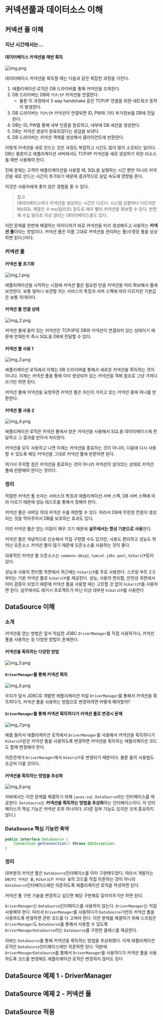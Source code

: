 # 커넥션풀과 데이터소스 이해

## 커넥션 풀 이해

### 지난 시간에서는...

#### 데이터베이스 커넥션을 매번 획득

![img.png](img.png)

데이터베이스 커넥션을 획득할 때는 다음과 같은 복잡한 과정을 거친다.

1. 애플리케이션 로직은 DB 드라이버를 통해 커넥션을 조회한다.
2. DB 드라이버는 DB와 `TCP/IP` 커넥션을 연결한다.
    * 물론 이 과정에서 3 way handshake 같은 TCP/IP 연결을 위한 네트워크 동작이 발생한다.
3. DB 드라이버는 `TCP/IP` 커넥션이 연결되면 ID, PW와 기타 부가정보를 DB에 전달한다.
4. DB는 ID, PW를 통해 내부 인증을 완료하고, 내부에 DB 세션을 생성한다.
5. DB는 커넥션 생성이 완료되었다는 응답을 보낸다.
6. DB 드라이버는 커넥션 객체를 생성해서 클라이언트에 반환한다.

이렇게 커넥션을 새로 만드는 것은 과정도 복잡하고 시간도 많이 많이 소모되는 일이다.
DB는 물론이고 애플리케이션 서버에서도 TCP/IP 커넥션을 새로 생성하기 위한 리소스를 매번 사용해야 한다.

진짜 문제는 고객이 애플리케이션을 사용할 때,
SQL을 실행하는 시간 뿐만 아니라 커넥션을 새로 만드는 시간이 추가되기 때문에 결과적으로 응답 속도에 영향을 준다.

이것은 사용자에게 좋지 않은 경험을 줄 수 있다.

> 참고<br>
> 데이터베이스마다 커넥션을 생성하는 시간은 다르다.
> 시스템 상황마다 다르지만 MySQL 계열은 수 ms(밀리초) 정도로 매우 빨리 커넥션을 확보할 수 있다.
> 반면에 수십 밀리초 이상 걸리는 데이터베이스들도 있다.

이런 문제를 한번에 해결하는 아이디어가 바로 커넥션을 미리 생성해두고 사용하는 **커넥션 풀**이라는 방법이다.
커넥션 풀은 이름 그대로 커넥션을 관리하는 풀(수영장 풀을 상상하면 된다.)이다.

### 커넥션 풀

#### 커넥션 풀 초기화

![img_1.png](img_1.png)

애플리케이션을 시작하는 시점에 커넥션 풀은 필요한 만큼 커넥션을 미리 확보해서 풀에 보관한다.
보통 얼마나 보관할 지는 서비스의 특징과 서버 스펙에 따라 다르지만 기본값은 보통 10개이다.

#### 커넥션 풀 연결 상태

![img_2.png](img_2.png)

커넥션 풀에 들어 있는 커넥션은 TCP/IP로 DB와 커넥션이 연결되어 있는 상태이기 때문에
언제든지 즉시 SQL을 DB에 전달할 수 있다.

#### 커넥션 풀 사용 1

![img_3.png](img_3.png)

애플리케이션 로직에서 이제는 DB 드라이버를 통해서 새로운 커넥션을 획득하는 것이 아니다.
이제는 커넥션 풀을 통해 이미 생성되어 있는 커넥션을 객체 참조로 그냥 가져다 쓰기만 하면 된다.

커넥션 풀에 커넥션을 요청하면 커넥션 풀은 자신이 가지고 있는 커넥션 중에 하나를 반환한다.

#### 커넥션 풀 사용 2

![img_4.png](img_4.png)

애플리케이션 로직은 커넥션 풀에서 받은 커넥션을 사용해서 SQL을 데이터베이스에 전달하고 그 결과를 받아서 처리한다.

커넥션을 모두 사용하고 나면 이제는 커넥션을 종료하는 것이 아니라,
다음에 다시 사용할 수 있도록 해당 커넥션을 그대로 커넥션 풀에 반환하면 된다.

여기서 주의할 점은 커넥션을 종료하는 것이 아니라 커넥션이 살아있는 상태로 커넥션 풀에 반환해야 한다는 것이다.

### 정리

적절한 커넥션 풀 숫자는 서비스의 특징과 애플리케이션 서버 스펙,
DB 서버 스펙에 따라 다르기 때문에 성능 테스트를 통해서 정해야 한다.

커넥션 풀은 서버당 최대 커넥션 수를 제한할 수 있다.
따라서 DB에 무한정 연결이 생성되는 것을 막아주어서 DB를 보호하는 효과도 있다.

이런 커넥션 풀은 얻는 이점이 매우 크기 때문에 **실무에서는 항상 기본으로 사용**한다.

커넥션 풀은 개념적으로 단순해서 직접 구현할 수도 있지만,
사용도 편리하고 성능도 뛰어난 오픈소스 커넥션 풀이 많기 때문에 오픈소스를 사용하는 것이 좋다.

대표적인 커넥션 풀 오픈소스는 `commons-dbcp2`, `tomcat-jdbc pool`, `HikariCP`등이 있다.

성능과 사용의 편리함 측면에서 최근에는 `hikariCP`를 주로 사용한다.
스프링 부트 2.0 부터는 기본 커넥션 풀로 `hikariCP`를 제공한다.
성능, 사용의 편리함, 안전성 측면에서 이미 검증이 되었기 때문에 커넥션 풀을 사용할 때는 고민할 것 없이 `hikariCP`를 사용하면 된다.
실무에서도 레거시 프로젝트가 아닌 이상 대부분 `hikariCP`를 사용한다

## DataSource 이해

### 소개

커넥션을 얻는 방법은 앞서 학습한 JDBC `DriverManager`를 직접 사용하거나, 커넥션 풀을 사용하는 등 다양한 방법이 존재한다.

#### 커넥션을 획득하는 다양한 방법

![img_5.png](img_5.png)

#### `DriverManager`를 통해 커넥션 획득

![img_6.png](img_6.png)

우리가 앞서 JDBC로 개발한 애플리케이션 처럼 `DriverManager`를 통해서 커넥션을 획득하다가,
커넥션 풀을 사용하는 방법으로 변경하려면 어떻게 해야할까?

#### `DriverManager`를 통해 커넥션 획득하다가 커넥션 풀로 변경시 문제

![img_7.png](img_7.png)

예를 들어서 애플리케이션 로직에서 `DriverManager`를 사용해서 커넥션을 획득하다가
`HikariCP`같은 커넥션 풀을 사용하도록 변경하면 커넥션을 획득하는 애플리케이션 코드도 함께 변경해야 한다.

의존관계가 `DriverManager`에서 `HikariCP`로 변경되기 때문이다.
물론 둘의 사용법도 조금씩 다를 것이다.

#### 커넥션을 획득하는 방법을 추상화

![img_8.png](img_8.png)

자바에서는 이런 문제를 해결하기 위해 `javax.sql.DataSource`라는 인터페이스를 제공한다.
`DataSource`는 **커넥션을 획득하는 방법을 추상화**하는 인터페이스이다.
이 인터페이스의 핵심 기능은 커넥션 조회 하나이다. (다른 일부 기능도 있지만 크게 중요하지 않다.)

### DataSource 핵심 기능만 축약

```java
public interface DataSource {
    Connection getConnection() throws SQLException;
}
```

### 정리

대부분의 커넥션 풀은 `DataSource`인터페이스를 이미 구현해두었다.
따라서 개발자는 `DBCP2 커넥션 풀`, `HikariCP 커넥션 풀`의 코드를 직접 의존하는 것이 아니라
`DataSource`인터페이스에만 의존하도록 애플리케이션 로직을 작성하면 된다.

커넥션 풀 구현 기술을 변경하고 싶으면 해당 구현체로 갈아끼우기만 하면 된다.

`DriverManager`는 `DataSource`인터페이스를 사용하지 않는다. `DriverManager`는 직접 사용해야 한다.
따라서 `DriverManager`를 사용하다가 `DataSource`기반의 커넥션 풀을 사용하도록 변경하면 관련 코드를 다 고쳐야 한다.
이런 문제를 해결하기 위해 스프링은 `DriverManager`도 `DataSource`를 통해서 사용할 수 있도록
`DriverManagerDataSource`라는 `DataSource`를 구현한 클래스를 제공한다.

자바는 `DataSource`를 통해 커넥션을 획득하는 방법을 추상화했다.
이제 애플리케이션 로직은 `DataSource`인터페이스에만 의존하면 된다.
덕분에 `DriverManagerDataSource`를 통해서 `DriverManager`를 사용하다가
커넥션 풀을 사용하도록 코드를 변경해도 애플리케이션 로직은 변경하지 않아도 된다

## DataSource 예제 1 - DriverManager

## DataSource 예제 2 - 커넥션 풀

## DataSource 적용
